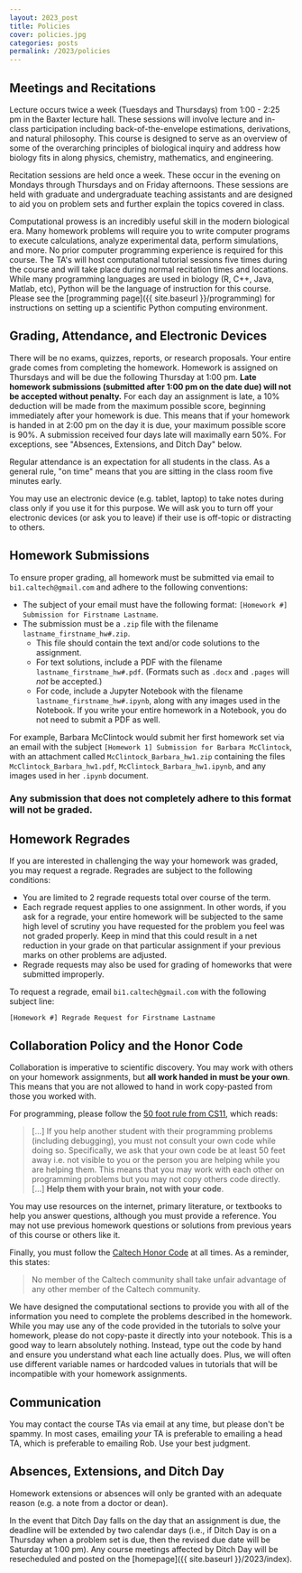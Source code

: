 ```yaml
---
layout: 2023_post
title: Policies
cover: policies.jpg
categories: posts
permalink: /2023/policies
---
```


## Meetings and Recitations
Lecture occurs twice a week (Tuesdays and Thursdays) from 1:00 - 2:25 pm in the Baxter lecture hall. These sessions will involve lecture and in-class participation
including back-of-the-envelope estimations, derivations, and natural
philosophy. This course is designed to serve as an overview of some of the
overarching principles of biological inquiry and address how biology fits in
along physics, chemistry, mathematics, and engineering.

Recitation sessions are held once a week. These occur in the evening on
Mondays through Thursdays and on Friday afternoons. These sessions are held
with graduate and undergraduate teaching assistants and are designed to aid you
on problem sets and further explain the topics covered in class.

Computational prowess is an incredibly useful skill in the modern biological
era. Many homework problems will require you to write computer programs to
execute  calculations, analyze experimental data, perform simulations, and
more. No prior computer programming experience is required for this course. The
TA's will host computational tutorial sessions five times during the course and
will take place during normal recitation times and locations. While many programming
languages are used in biology (R, C++, Java, Matlab, etc), Python will be the
language of instruction for this course. Please see the [programming page]({{
site.baseurl }}/programming) for instructions on setting up a scientific Python
computing environment.

## Grading, Attendance, and Electronic Devices

There will be no exams, quizzes, reports, or research proposals. Your entire grade comes from completing the homework. Homework is assigned on Thursdays and will be due the following Thursday at 1:00 pm. **Late homework submissions (submitted after 1:00 pm on the date due) will not be accepted without penalty.** For each day an assignment is late, a 10% deduction will be made from the maximum possible score, beginning immediately after your homework is due. This means that if your homework is handed in at 2:00 pm on the day it is due, your maximum possible score is 90%. A submission received four days late will maximally earn 50%. For exceptions, see "Absences, Extensions, and Ditch Day" below.

Regular attendance is an expectation for all students in the class. As a general rule, "on time" means that you are sitting in the class room five minutes early.

You may use an electronic device (e.g. tablet, laptop) to take notes during class only if you use it for this purpose. We will ask you to turn off your electronic devices (or ask you to leave) if their use is off-topic or distracting to others.

## Homework Submissions

To ensure proper grading, all homework must be submitted via email to `bi1.caltech@gmail.com` and adhere to the following conventions:
- The subject of your email must have the following format: `[Homework #] Submission for Firstname Lastname`.
- The submission must be a `.zip` file with the filename `lastname_firstname_hw#.zip`.
  - This file should contain the text and/or code solutions to the assignment.
  - For text solutions, include a PDF with the filename `lastname_firstname_hw#.pdf`. (Formats such as `.docx` and `.pages` will _not_ be accepted.)
  - For code, include a Jupyter Notebook with the filename `lastname_firstname_hw#.ipynb`, along with any images used in the Notebook. If you write your entire homework in a Notebook, you do not need to submit a PDF as well.

For example, Barbara McClintock would submit her first homework set via an email with the subject `[Homework 1] Submission for Barbara McClintock`, with an attachment called `McClintock_Barbara_hw1.zip` containing the files `McClintock_Barbara_hw1.pdf`, `McClintock_Barbara_hw1.ipynb`, and any images used in her `.ipynb` document. 

### Any submission that does not completely adhere to this format will not be graded.

## Homework Regrades

If you are interested in challenging the way your homework was graded, you may request a regrade. Regrades are subject to the following conditions:
- You are limited to 2 regrade requests total over course of the term.
- Each regrade request applies to one assignment. In other words, if you ask for a regrade, your entire homework will be subjected to the same high level of scrutiny you have requested for the problem you feel was not graded properly. Keep in mind that this could result in a net reduction in your grade on that particular assignment if your previous marks on other problems are adjusted.
- Regrade requests may also be used for grading of homeworks that were submitted improperly.

To request a regrade, email `bi1.caltech@gmail.com` with the following subject line:

`[Homework #] Regrade Request for Firstname Lastname`

## Collaboration Policy and the Honor Code

Collaboration is imperative to scientific discovery. You may work with others on your homework assignments, but **all work handed in must be your own**. This means that you are not allowed to hand in work copy-pasted from those you worked with.

For programming, please follow the [50 foot rule from
CS11](http://courses.cms.caltech.edu/cs11/material/python/collab.html), which
reads:

> [...] If you help another student with their programming problems
(including debugging), you must not consult your own code while doing so.
Specifically, we ask that your own code be at least 50 feet away i.e. not
visible to you or the person you are helping while you are helping them. This
means that you may work with each other on programming problems but you may not
copy others code directly. [...] **Help them with your brain, not with your
code**.

You may use resources on the internet, primary literature, or textbooks to help
you answer questions, although you must provide a reference. You may not
use previous homework questions or solutions from previous years of this course
or others like it.

Finally, you must follow the [Caltech Honor Code](https://www.gradoffice.caltech.edu/current/hc) at all times. As a reminder, this states:

> No member of the Caltech community shall take unfair advantage of any other member of the Caltech community.

We have designed the computational sections to provide you with all of the
information you need to complete the problems described in the homework. While
you may use any of the code provided in the tutorials to solve your
homework, please do not copy-paste it directly into your notebook. This is a good way to learn absolutely nothing. Instead, type out the code by hand and ensure you understand what each line actually does. Plus, we will often use different variable names or hardcoded values in tutorials that will be incompatible with your homework assignments.

## Communication
You may contact the course TAs via email at any time, but please don't be spammy. In most cases, emailing _your_ TA is preferable to emailing a head TA, which is preferable to emailing Rob. Use your best judgment.

<!-- The course [Piazza](http://piazza.com/caltech/spring2017/bi1) can be used for
general questions. You may discuss homework and post public questions about
problems, topics, or things of general interest to the Bi1 students and course
staff. You may also post questions anonymously. The course TAs will monitor
this page with regularity and will respond to valid inquiries. -->

## Absences, Extensions, and Ditch Day
Homework extensions or absences will only be granted with an adequate reason (e.g. a note from a doctor or dean).

In the event that Ditch Day falls on the day that an assignment is due, the deadline will be extended by two calendar days (i.e., if Ditch Day is on a Thursday when a problem set is due, then the revised due date will be Saturday at 1:00 pm). Any course meetings affected by Ditch Day will be resecheduled and posted on the [homepage]({{ site.baseurl }}/2023/index).
